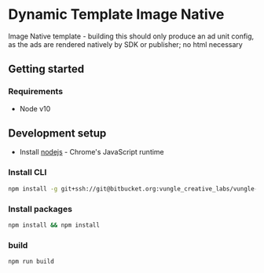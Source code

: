 # Dynamic Template Image Native

Image Native template - building this should only produce an ad unit config, as the ads are rendered natively by SDK or publisher; no html necessary

## Getting started

### Requirements

-   Node v10

## Development setup

-   Install [nodejs](http://nodejs.org) - Chrome's JavaScript runtime

### Install CLI

```bash
npm install -g git+ssh://git@bitbucket.org:vungle_creative_labs/vungle-dynamo-cli.git#X.X.X
```

### Install packages

```bash
npm install && npm install
```

### build

```bash
npm run build
```
